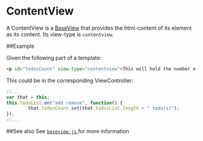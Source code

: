 ContentView
===========

A ContentView is a [BaseView](../baseview.md) that provides the html-content of its
element as its content.  Its view-type is `contentview`.

##Example

Given the following part of a template:
```html
<p id="todosCount" view-type="contentview">This will hold the number of todos in the list</p>
```

This could be in the corresponding ViewController:
```javascript
//...
var that = this;
this.todoList.on("add remove", function() {
		that.todosCount.set(that.todosList.length + " todo(s)");
});
//...
```


##See also
See [ `baseview.js` ](../../baseview.js) for more information
